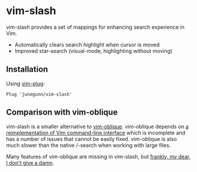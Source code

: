 vim-slash
=========

vim-slash provides a set of mappings for enhancing search experience in Vim.

- Automatically clears search highlight when cursor is moved
- Improved star-search (visual-mode, highlighting without moving)

Installation
------------

Using [vim-plug](https://github.com/junegunn/vim-plug):

```vim
Plug 'junegunn/vim-slash'
```

Comparison with vim-oblique
---------------------------

vim-slash is a smaller alternative to [vim-oblique][ob]. vim-oblique depends
on [a reimplementation of Vim command-line interface][pcl] which is incomplete
and has a number of issues that cannot be easily fixed. vim-oblique is also
much slower than the native /-search when working with large files.

Many features of vim-oblique are missing in vim-slash, but [frankly, my dear,
I don't give a damn][damn].

[ob]:   https://github.com/junegunn/vim-oblique
[pcl]:  https://github.com/junegunn/vim-pseudocl
[damn]: https://en.wikipedia.org/wiki/Frankly,_my_dear,_I_don%27t_give_a_damn
